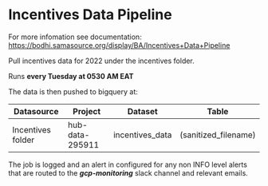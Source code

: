 # Incentives Data Pipeline
For more infomation see documentation:
https://bodhi.samasource.org/display/BA/Incentives+Data+Pipeline

Pull incentives data for 2022 under the incentives folder.

Runs **every Tuesday at 0530 AM EAT**

The data is then pushed to bigquery at:

|Datasource|Project|Dataset|Table|
|----------|----------|----------|----------|
|Incentives folder|hub-data-295911|incentives_data|(sanitized_filename)|

The job is logged and an alert in configured for any non INFO level alerts that are routed to the **_gcp-monitoring_** slack channel and relevant emails.